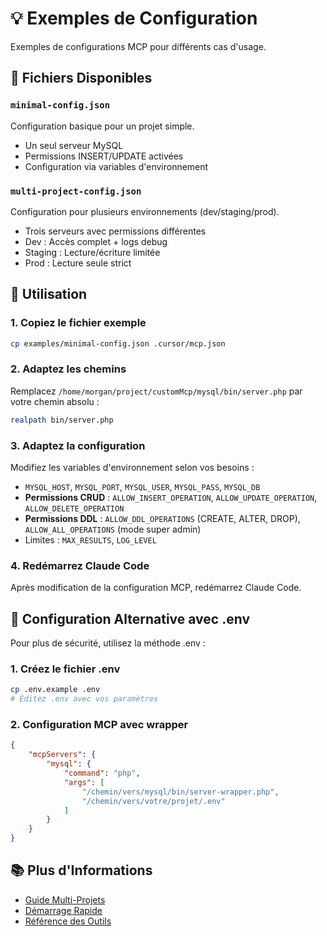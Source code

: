 # 💡 Exemples de Configuration

Exemples de configurations MCP pour différents cas d'usage.

## 📁 Fichiers Disponibles

### `minimal-config.json`
Configuration basique pour un projet simple.
- Un seul serveur MySQL
- Permissions INSERT/UPDATE activées
- Configuration via variables d'environnement

### `multi-project-config.json`
Configuration pour plusieurs environnements (dev/staging/prod).
- Trois serveurs avec permissions différentes
- Dev : Accès complet + logs debug
- Staging : Lecture/écriture limitée
- Prod : Lecture seule strict

## 🚀 Utilisation

### 1. Copiez le fichier exemple
```bash
cp examples/minimal-config.json .cursor/mcp.json
```

### 2. Adaptez les chemins
Remplacez `/home/morgan/project/customMcp/mysql/bin/server.php` par votre chemin absolu :
```bash
realpath bin/server.php
```

### 3. Adaptez la configuration
Modifiez les variables d'environnement selon vos besoins :
- `MYSQL_HOST`, `MYSQL_PORT`, `MYSQL_USER`, `MYSQL_PASS`, `MYSQL_DB`
- **Permissions CRUD** : `ALLOW_INSERT_OPERATION`, `ALLOW_UPDATE_OPERATION`, `ALLOW_DELETE_OPERATION`
- **Permissions DDL** : `ALLOW_DDL_OPERATIONS` (CREATE, ALTER, DROP), `ALLOW_ALL_OPERATIONS` (mode super admin)
- Limites : `MAX_RESULTS`, `LOG_LEVEL`

### 4. Redémarrez Claude Code
Après modification de la configuration MCP, redémarrez Claude Code.

## 🔧 Configuration Alternative avec .env

Pour plus de sécurité, utilisez la méthode .env :

### 1. Créez le fichier .env
```bash
cp .env.example .env
# Éditez .env avec vos paramètres
```

### 2. Configuration MCP avec wrapper
```json
{
    "mcpServers": {
        "mysql": {
            "command": "php",
            "args": [
                "/chemin/vers/mysql/bin/server-wrapper.php",
                "/chemin/vers/votre/projet/.env"
            ]
        }
    }
}
```

## 📚 Plus d'Informations

- [Guide Multi-Projets](../docs/multi-project-setup.md)
- [Démarrage Rapide](../docs/quick-start.md)
- [Référence des Outils](../docs/mcp-tools.md)